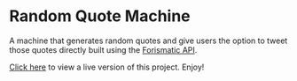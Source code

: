 # Random Quote Machine

A machine that generates random quotes and give users the option to
tweet those quotes directly built using the [Forismatic API](https://forismatic.com).

[Click here](https://allisonplusplus.github.io/quotemachine/) to view a live version of this project. Enjoy!
